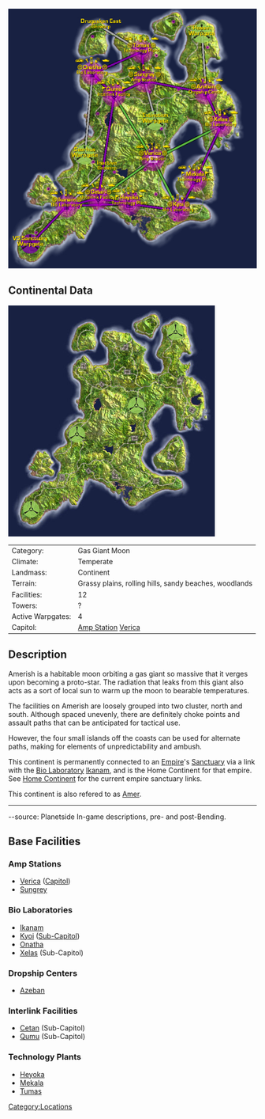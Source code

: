 ![](../images/AmerishContinentMap.jpg "AmerishContinentMap.jpg")

## Continental Data

![](../images/Amerish_Terrain.jpg "Amerish_Terrain.jpg")

|                   |                                                                         |
| ----------------- | ----------------------------------------------------------------------- |
| Category:         | Gas Giant Moon                                                          |
| Climate:          | Temperate                                                               |
| Landmass:         | Continent                                                               |
| Terrain:          | Grassy plains, rolling hills, sandy beaches, woodlands                  |
| Facilities:       | 12                                                                      |
| Towers:           | ?                                                                       |
| Active Warpgates: | 4                                                                       |
| Capitol:          | [Amp Station](Amp_Station.md) [Verica](../facilities/Verica.md) |

## Description

Amerish is a habitable moon orbiting a gas giant so massive that it
verges upon becoming a proto-star. The radiation that leaks from this
giant also acts as a sort of local sun to warm up the moon to bearable
temperatures.

The facilities on Amerish are loosely grouped into two cluster, north
and south. Although spaced unevenly, there are definitely choke points
and assault paths that can be anticipated for tactical use.

However, the four small islands off the coasts can be used for alternate
paths, making for elements of unpredictability and ambush.

This continent is permanently connected to an
[Empire](../terminology/Empire.md)'s [Sanctuary](Sanctuary.md) via a
link with the [Bio Laboratory](Bio_Laboratory.md)
[Ikanam](../facilities/Ikanam.md), and is the Home Continent for that empire.
See [Home Continent](Home_Continent.md) for the current empire
sanctuary links.

This continent is also refered to as
[Amer](../terminology/Acronyms_and_Slang.md).

---

--source: Planetside In-game descriptions, pre- and post-Bending.

## Base Facilities

### Amp Stations

- [Verica](../facilities/Verica.md) ([Capitol](Capitol.md))
- [Sungrey](../facilities/Sungrey.md)

### Bio Laboratories

- [Ikanam](../facilities/Ikanam.md)
- [Kyoi](../facilities/Kyoi.md) ([Sub-Capitol](Sub-Capitol.md))
- [Onatha](../facilities/Onatha.md)
- [Xelas](../facilities/Xelas.md) (Sub-Capitol)

### Dropship Centers

- [Azeban](../facilities/Azeban.md)

### Interlink Facilities

- [Cetan](../facilities/Cetan.md) (Sub-Capitol)
- [Qumu](../facilities/Qumu.md) (Sub-Capitol)

### Technology Plants

- [Heyoka](../facilities/Heyoka.md)
- [Mekala](../facilities/Mekala.md)
- [Tumas](../facilities/Tumas.md)

[Category:Locations](../Category:Locations.md)
